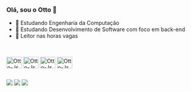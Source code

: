 ### Olá, sou o Otto 👋

- 🌱 Estudando Engenharia da Computação
- 🌱 Estudando Desenvolvimento de Software com foco em back-end
- 💬 Leitor nas horas vagas
##
  
<div style="display: inline_block"><br>
  <img align="center" alt="Otto-Js" height="30" width="40" src="https://cdn.jsdelivr.net/gh/devicons/devicon/icons/javascript/javascript-plain.svg" />
  <img align="center" alt="Otto-Js" height="30" width="40" src="https://cdn.jsdelivr.net/gh/devicons/devicon/icons/nodejs/nodejs-original.svg" />
  <img align="center" alt="Otto-Js" height="30" width="40" src="https://cdn.jsdelivr.net/gh/devicons/devicon/icons/vscode/vscode-original.svg" />
  <img align="center" alt="Otto-Js" height="30" width="40" src="https://cdn.jsdelivr.net/gh/devicons/devicon/icons/postgresql/postgresql-plain.svg" />
</div>
  
##

<div> 
  <a href="https://instagram.com/ottonasa" target="_blank"><img src="https://img.shields.io/badge/-Instagram-%23E4405F?style=for-the-badge&logo=instagram&logoColor=white" target="_blank"></a>
 <a href="https://discord.gg/otto.nasa" target="_blank"><img src="https://img.shields.io/badge/Discord-7289DA?style=for-the-badge&logo=discord&logoColor=white" target="_blank"></a> 
  <a href = "mailto:otto.dev.ai@gmail.com"><img src="https://img.shields.io/badge/-Gmail-%23333?style=for-the-badge&logo=gmail&logoColor=white" target="_blank"></a>

</div>
